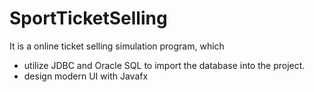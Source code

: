 # SportTicketSelling
It is a online ticket selling simulation program, which
  - utilize JDBC and Oracle SQL to import the database into the project.
  - design modern UI with Javafx
